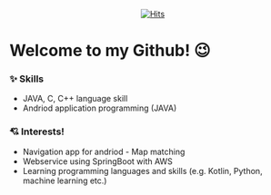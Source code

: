 <div align=center>
	
[![Hits](https://hits.seeyoufarm.com/api/count/incr/badge.svg?url=https%3A%2F%2Fgithub.com%2Fzzsza)](https://hits.seeyoufarm.com) 
	
</div>

# Welcome to my Github! 😉
### ✨ Skills
* JAVA, C, C++ language skill
* Andriod application programming (JAVA)
### 💘 Interests!
* Navigation app for andriod - Map matching
* Webservice using SpringBoot with AWS
* Learning programming languages and skills (e.g. Kotlin, Python, machine learning etc.)
